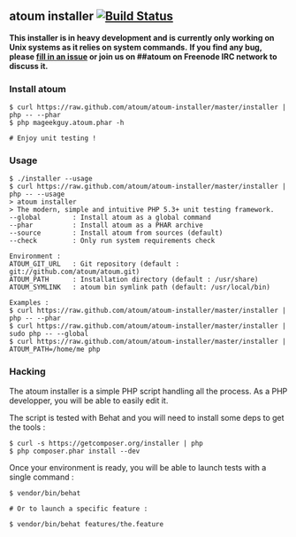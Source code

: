 ## atoum installer [![Build Status](https://secure.travis-ci.org/atoum/atoum-installer.png)](http://travis-ci.org/atoum/atoum-installer)

**This installer is in heavy development and is currently only working on Unix systems as it relies on system commands.**
**If you find any bug, please [fill in an issue](https://github.com/atoum/atoum-installer/issues) or join us on ##atoum on Freenode IRC network to discuss it.**

### Install atoum
```shell
$ curl https://raw.github.com/atoum/atoum-installer/master/installer | php -- --phar
$ php mageekguy.atoum.phar -h

# Enjoy unit testing !
```

### Usage
```shell
$ ./installer --usage
$ curl https://raw.github.com/atoum/atoum-installer/master/installer | php -- --usage
> atoum installer
> The modern, simple and intuitive PHP 5.3+ unit testing framework.
--global        : Install atoum as a global command
--phar          : Install atoum as a PHAR archive
--source        : Install atoum from sources (default)
--check         : Only run system requirements check

Environment :
ATOUM_GIT_URL   : Git repository (default : git://github.com/atoum/atoum.git)
ATOUM_PATH      : Installation directory (default : /usr/share)
ATOUM_SYMLINK   : atoum bin symlink path (default: /usr/local/bin)

Examples :
$ curl https://raw.github.com/atoum/atoum-installer/master/installer | php -- --phar
$ curl https://raw.github.com/atoum/atoum-installer/master/installer | sudo php -- --global
$ curl https://raw.github.com/atoum/atoum-installer/master/installer | ATOUM_PATH=/home/me php
```

### Hacking

The atoum installer is a simple PHP script handling all the process.
As a PHP developper, you will be able to easily edit it.

The script is tested with Behat and you will need to install some deps to get the tools :

```shell
$ curl -s https://getcomposer.org/installer | php
$ php composer.phar install --dev
```

Once your environment is ready, you will be able to launch tests with a single command :

```shell
$ vendor/bin/behat

# Or to launch a specific feature :

$ vendor/bin/behat features/the.feature
```
